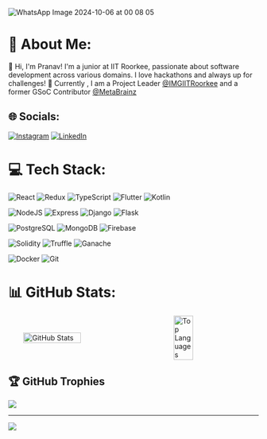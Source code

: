 
![WhatsApp Image 2024-10-06 at 00 08 05](https://github.com/user-attachments/assets/e286b37d-8a64-4d33-a941-807b152aa04f)


# 💫 About Me:
👋 Hi, I'm Pranav!
I'm a junior at IIT Roorkee, passionate about software development across various domains. I love hackathons and always up for challenges! 🚀 Currently , I am a Project Leader [@IMGIITRoorkee](https://github.com/IMGIITRoorkee) and a former GSoC Contributor [@MetaBrainz](https://github.com/metabrainz) <br>

## 🌐 Socials:
[![Instagram](https://img.shields.io/badge/Instagram-%23E4405F.svg?logo=Instagram&logoColor=white)](https://instagram.com/pranavkonidena) [![LinkedIn](https://img.shields.io/badge/LinkedIn-%230077B5.svg?logo=linkedin&logoColor=white)](https://linkedin.com/in/https://www.linkedin.com/in/pranav-konidena-45102b25b/) 

# 💻 Tech Stack:
<div align="left">

![React](https://img.shields.io/badge/React-%2361DAFB.svg?style=for-the-badge&logo=react&logoColor=white) 
![Redux](https://img.shields.io/badge/Redux-%23764ABC.svg?style=for-the-badge&logo=redux&logoColor=white) 
![TypeScript](https://img.shields.io/badge/typescript-%23007ACC.svg?style=for-the-badge&logo=typescript&logoColor=white) 
![Flutter](https://img.shields.io/badge/Flutter-%2302569B.svg?style=for-the-badge&logo=Flutter&logoColor=white) 
![Kotlin](https://img.shields.io/badge/kotlin-%237F52FF.svg?style=for-the-badge&logo=kotlin&logoColor=white) 
  
![NodeJS](https://img.shields.io/badge/node.js-6DA55F?style=for-the-badge&logo=node.js&logoColor=white) 
![Express](https://img.shields.io/badge/express.js-%23404d59.svg?style=for-the-badge&logo=express&logoColor=white) 
![Django](https://img.shields.io/badge/django-%23092E20.svg?style=for-the-badge&logo=django&logoColor=white) 
![Flask](https://img.shields.io/badge/Flask-%23000000.svg?style=for-the-badge&logo=flask&logoColor=white) 

![PostgreSQL](https://img.shields.io/badge/PostgreSQL-%23316192.svg?style=for-the-badge&logo=postgresql&logoColor=white)
![MongoDB](https://img.shields.io/badge/MongoDB-%2347A248.svg?style=for-the-badge&logo=mongodb&logoColor=white) 
![Firebase](https://img.shields.io/badge/firebase-%23039BE5.svg?style=for-the-badge&logo=firebase&logoColor=white) 

![Solidity](https://img.shields.io/badge/Solidity-%23363636.svg?style=for-the-badge&logo=solidity&logoColor=white) 
![Truffle](https://img.shields.io/badge/Truffle-8A2BE2?style=for-the-badge&logo=truffle&logoColor=white) 
![Ganache](https://img.shields.io/badge/Ganache-%23C85000.svg?style=for-the-badge&logo=ganache&logoColor=white)

![Docker](https://img.shields.io/badge/Docker-%232496ED.svg?style=for-the-badge&logo=Docker&logoColor=white)
![Git](https://img.shields.io/badge/Git-%23F05032.svg?style=for-the-badge&logo=git&logoColor=white)
</div>



# 📊 GitHub Stats:

<div style="display: flex; justify-content: space-around; align-items: center;">
  
  <img src="https://github-readme-stats.vercel.app/api?username=pranavkonidena&theme=dark&hide_border=false&include_all_commits=true&count_private=true" alt="GitHub Stats" style="width: 48%;"/>
  
  <img src="https://github-readme-stats.vercel.app/api/top-langs/?username=pranavkonidena&theme=dark&hide_border=false&include_all_commits=true&count_private=true&layout=compact&langs_count=7&hide=ejs,javascript,html,css" alt="Top Languages" style="width: 28%;"/>
  
</div>



## 🏆 GitHub Trophies
![](https://github-profile-trophy.vercel.app/?username=pranavkonidena&theme=onedark&no-frame=true&no-bg=false&margin-w=4)

---
[![](https://visitcount.itsvg.in/api?id=pranavkonidena&icon=0&color=0)](https://visitcount.itsvg.in)

<!-- Proudly created with GPRM ( https://gprm.itsvg.in ) -->
